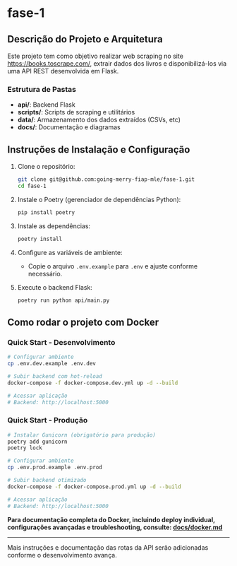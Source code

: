 # fase-1

## Descrição do Projeto e Arquitetura

Este projeto tem como objetivo realizar web scraping no site https://books.toscrape.com/, extrair dados dos livros e disponibilizá-los via uma API REST desenvolvida em Flask.

### Estrutura de Pastas
- **api/**: Backend Flask
- **scripts/**: Scripts de scraping e utilitários
- **data/**: Armazenamento dos dados extraídos (CSVs, etc)
- **docs/**: Documentação e diagramas

## Instruções de Instalação e Configuração

1. Clone o repositório:
   ```bash
   git clone git@github.com:going-merry-fiap-mle/fase-1.git
   cd fase-1
   ```
2. Instale o Poetry (gerenciador de dependências Python):
   ```bash
   pip install poetry
   ```
3. Instale as dependências:
   ```bash
   poetry install
   ```
4. Configure as variáveis de ambiente:
   - Copie o arquivo `.env.example` para `.env` e ajuste conforme necessário.

5. Execute o backend Flask:
   ```bash
   poetry run python api/main.py
   ```

## Como rodar o projeto com Docker

### Quick Start - Desenvolvimento
```bash
# Configurar ambiente
cp .env.dev.example .env.dev

# Subir backend com hot-reload
docker-compose -f docker-compose.dev.yml up -d --build

# Acessar aplicação
# Backend: http://localhost:5000
```

### Quick Start - Produção
```bash
# Instalar Gunicorn (obrigatório para produção)
poetry add gunicorn
poetry lock

# Configurar ambiente
cp .env.prod.example .env.prod

# Subir backend otimizado
docker-compose -f docker-compose.prod.yml up -d --build

# Acessar aplicação
# Backend: http://localhost:5000
```

**Para documentação completa do Docker, incluindo deploy individual, configurações avançadas e troubleshooting, consulte: [docs/docker.md](docs/docker.md)**

---
Mais instruções e documentação das rotas da API serão adicionadas conforme o desenvolvimento avança.